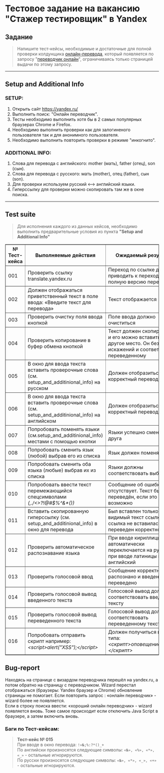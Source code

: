 # Тестовое задание на вакансию "Стажер тестировщик" в Yandex

## Задание
> Напишите тест-кейсы, необходимые и достаточные для полной проверки колдунщика [онлайн-перевода](https://yadi.sk/i/yKPzuVGt3ZYsZX), который появляется по запросу "[переводчик онлайн](https://www.yandex.ru/search/?text=%D0%BF%D0%B5%D1%80%D0%B5%D0%B2%D0%BE%D0%B4%D1%87%D0%B8%D0%BA%20%D0%BE%D0%BD%D0%BB%D0%B0%D0%B9%D0%BD&lr=213)", ограничиваясь только страницей выдачи по этому запросу.
***
## Setup and Additional Info
### SETUP:
1. Открыть сайт https://yandex.ru/
2. Выполнить поиск: "Онлайн переводчик".
3. Тесты необходимо выполнить хотя бы в 2 самых популярных браузерах Chrome и Firefox.
4. Необходимо выполнить проверки как для залогиненого пользователя так и для анонимного пользователя.
5. Необходимо выполнить повторить проверки в режиме "инкогнито".
### ADDITIONAL INFO:
1. Слова для перевода с английского: mother (мать), father (отец), son (сын).
2. Слова для перевода с русского: мать (mother), отец (father), сын (son).
3. Для проверки используем русский <--> английский языки.
4. Гиперссылку для проверки можно скопировать там же в окне поиска.
***
## Test suite
> Для исполнения каждого из данных кейсов, необходимо выполнить предварительные условия из пункта **"Setup and Additional Info"**

<table border="1">
<tr><th>№ Тест-кейса</th><th>Выполняемые действия</th><th>Ожидаемый результат</th></tr>
<tr><td>001</td><td>Проверить ссылку translate.yandex.ru</td><td>Переход по ссылке должен приводить к переходу на полную версию переводчика</td></tr>
<tr><td>002</td><td>Должен отображаться приветственный текст в поле ввода: «Введите текст для перевода»</td><td>Текст отображается</td></tr>
<tr><td>003</td><td>Проверить очистку поля ввода кнопкой</td><td>Поле ввода должно очиститься</td></tr>
<tr><td>004</td><td>Проверить копирование в буфер обмена кнопкой</td><td>Текст должен скопироваться и его можно вставить в другое место. Он без искажений и соответствует переведенному</td></tr>
<tr><td>005</td><td>В окно для ввода текста вставить проверочные слова (см. setup_and_additinional_info) на русском</td><td>Должен отобразиться корректный перевод</td></tr>
<tr><td>006</td><td>В окно для ввода текста вставить проверочные слова (см. setup_and_additinional_info) на английском</td><td>Должен отобразиться корректный перевод</td></tr>
<tr><td>007</td><td>Попробовать поменять языки (см.setup_and_additinional_info) местами с помощью кнопки</td><td>Языки успешно сменили друг друга</td></tr>
<tr><td>008</td><td>Попробовать сменить язык (любой) выбрав его из списка</td><td>Язык должен поменяться</td></tr>
<tr><td>009</td><td>Попробовать сменить оба языка (любые) выбрав их из списка</td><td>Языки должны соответствовать выбранным</td></tr>
<tr><td>010</td><td>Попробовать ввести текст перемежающийся спецсимволами <i>(,./<>?!@#$%^&*())</i></td><td>Сообщение об ошибке отсутствует. Текст был переведён, если это возможно</td></tr>
<tr><td>011</td><td>Вставить скопированную гиперссылку (см. setup_and_additinional_info) в окно для перевода</td><td>Был вставлен только видимый текст ссылки сама ссылка не вставилась. Текст переведен корректно</td></tr>
<tr><td>012</td><td>Проверить автоматическое распознавание языка</td><td>При вводе кириллицы автоматически переключается на русский, при вводе латиницы на английский</td></tr>
<tr><td>013</td><td>Проверить голосовой ввод</td><td>Сообщение корректно распознано и введено и переведено</td></tr>
<tr><td>014</td><td>Проверить голосовой вывод введенного текста</td><td>Голосовой вывод должен соответствовать введенному тексту</td></tr>
<tr><td>015</td><td>Проверить голосовой вывод переведенного текста</td><td>Голосовой вывод должен соответствовать переведенному тексту</td></tr>
<tr><td>016</td><td>Попробовать отправить скрипт например: <i>&lt;script&gt;alert("XSS");&lt;/script&gt;</i></td><td>Должен получиться вывод типа: <i>&lt;скрипт&gt;оповещение("XSS");&lt;/скрипт&gt;</i></td></tr>
</table>

## Bug-report

Находясь на странице с визардом переводчика  перешёл на yandex.ru, а потом обратно на страницу с переводчиком. Wizard перестал отображаться (браузеры: Yandex браузер и Chrome) обновление страницы не помогает.
Если повторить запрос : «онлайн переводчик» - wizard более не появляется.<br>
Если в строку поиска ввести: «хороший онлайн переводчик» - wizard появляется вновь. Тоже самое происходит если отключить Java Script в браузере, а затем включить вновь.

### Баги по Тест-кейсам:

>**Тест-кейс № 015**<br>
При вводе в окно перевода: `!»№;%:?*()_+`<br>
По английски произносятся следующие символы: `«№», «%», «*», «_»` - остальные игнорируются.<br>
По русски произносятся следующие символы: `«№», «*», «_», «+»` - остальные игнорируются.<br>